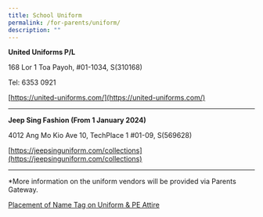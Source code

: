 ```yaml
---
title: School Uniform
permalink: /for-parents/uniform/
description: ""
---
```

<p><strong>United Uniforms P/L</strong></p>

168 Lor 1 Toa Payoh, #01-1034,  S(310168)

Tel: 6353 0921

[https://united-uniforms.com/](https://united-uniforms.com/)

________________________________________________

<p><strong>Jeep Sing Fashion (From 1 January 2024)</strong></p>
4012 Ang Mo Kio Ave 10, 
TechPlace 1
#01-09, 
S(569628)

[https://jeepsinguniform.com/collections](https://jeepsinguniform.com/collections)

________________________________________________

*More information on the uniform vendors will be provided via Parents Gateway.


[Placement of Name Tag on Uniform &amp; PE Attire](/files/placement%20of%20name%20tag%20on%20uniform%20&amp;%20pe%20attire.pdf)